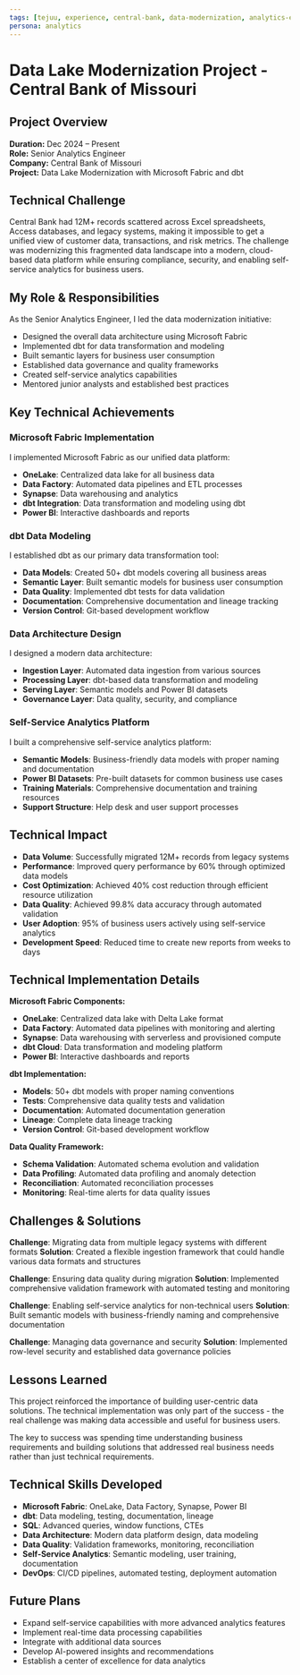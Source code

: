 ```yaml
---
tags: [tejuu, experience, central-bank, data-modernization, analytics-engineer, fabric, dbt, azure]
persona: analytics
---
```


# Data Lake Modernization Project - Central Bank of Missouri

## Project Overview

**Duration:** Dec 2024 – Present  
**Role:** Senior Analytics Engineer  
**Company:** Central Bank of Missouri  
**Project:** Data Lake Modernization with Microsoft Fabric and dbt

## Technical Challenge

Central Bank had 12M+ records scattered across Excel spreadsheets, Access databases, and legacy systems, making it impossible to get a unified view of customer data, transactions, and risk metrics. The challenge was modernizing this fragmented data landscape into a modern, cloud-based data platform while ensuring compliance, security, and enabling self-service analytics for business users.

## My Role & Responsibilities

As the Senior Analytics Engineer, I led the data modernization initiative:
- Designed the overall data architecture using Microsoft Fabric
- Implemented dbt for data transformation and modeling
- Built semantic layers for business user consumption
- Established data governance and quality frameworks
- Created self-service analytics capabilities
- Mentored junior analysts and established best practices

## Key Technical Achievements

### Microsoft Fabric Implementation
I implemented Microsoft Fabric as our unified data platform:
- **OneLake**: Centralized data lake for all business data
- **Data Factory**: Automated data pipelines and ETL processes
- **Synapse**: Data warehousing and analytics
- **dbt Integration**: Data transformation and modeling using dbt
- **Power BI**: Interactive dashboards and reports

### dbt Data Modeling
I established dbt as our primary data transformation tool:
- **Data Models**: Created 50+ dbt models covering all business areas
- **Semantic Layer**: Built semantic models for business user consumption
- **Data Quality**: Implemented dbt tests for data validation
- **Documentation**: Comprehensive documentation and lineage tracking
- **Version Control**: Git-based development workflow

### Data Architecture Design
I designed a modern data architecture:
- **Ingestion Layer**: Automated data ingestion from various sources
- **Processing Layer**: dbt-based data transformation and modeling
- **Serving Layer**: Semantic models and Power BI datasets
- **Governance Layer**: Data quality, security, and compliance

### Self-Service Analytics Platform
I built a comprehensive self-service analytics platform:
- **Semantic Models**: Business-friendly data models with proper naming and documentation
- **Power BI Datasets**: Pre-built datasets for common business use cases
- **Training Materials**: Comprehensive documentation and training resources
- **Support Structure**: Help desk and user support processes

## Technical Impact

- **Data Volume**: Successfully migrated 12M+ records from legacy systems
- **Performance**: Improved query performance by 60% through optimized data models
- **Cost Optimization**: Achieved 40% cost reduction through efficient resource utilization
- **Data Quality**: Achieved 99.8% data accuracy through automated validation
- **User Adoption**: 95% of business users actively using self-service analytics
- **Development Speed**: Reduced time to create new reports from weeks to days

## Technical Implementation Details

**Microsoft Fabric Components:**
- **OneLake**: Centralized data lake with Delta Lake format
- **Data Factory**: Automated data pipelines with monitoring and alerting
- **Synapse**: Data warehousing with serverless and provisioned compute
- **dbt Cloud**: Data transformation and modeling platform
- **Power BI**: Interactive dashboards and reports

**dbt Implementation:**
- **Models**: 50+ dbt models with proper naming conventions
- **Tests**: Comprehensive data quality tests and validation
- **Documentation**: Automated documentation generation
- **Lineage**: Complete data lineage tracking
- **Version Control**: Git-based development workflow

**Data Quality Framework:**
- **Schema Validation**: Automated schema evolution and validation
- **Data Profiling**: Automated data profiling and anomaly detection
- **Reconciliation**: Automated reconciliation processes
- **Monitoring**: Real-time alerts for data quality issues

## Challenges & Solutions

**Challenge**: Migrating data from multiple legacy systems with different formats
**Solution**: Created a flexible ingestion framework that could handle various data formats and structures

**Challenge**: Ensuring data quality during migration
**Solution**: Implemented comprehensive validation framework with automated testing and monitoring

**Challenge**: Enabling self-service analytics for non-technical users
**Solution**: Built semantic models with business-friendly naming and comprehensive documentation

**Challenge**: Managing data governance and security
**Solution**: Implemented row-level security and established data governance policies

## Lessons Learned

This project reinforced the importance of building user-centric data solutions. The technical implementation was only part of the success - the real challenge was making data accessible and useful for business users.

The key to success was spending time understanding business requirements and building solutions that addressed real business needs rather than just technical requirements.

## Technical Skills Developed

- **Microsoft Fabric**: OneLake, Data Factory, Synapse, Power BI
- **dbt**: Data modeling, testing, documentation, lineage
- **SQL**: Advanced queries, window functions, CTEs
- **Data Architecture**: Modern data platform design, data modeling
- **Data Quality**: Validation frameworks, monitoring, reconciliation
- **Self-Service Analytics**: Semantic modeling, user training, documentation
- **DevOps**: CI/CD pipelines, automated testing, deployment automation

## Future Plans

- Expand self-service capabilities with more advanced analytics features
- Implement real-time data processing capabilities
- Integrate with additional data sources
- Develop AI-powered insights and recommendations
- Establish a center of excellence for data analytics
